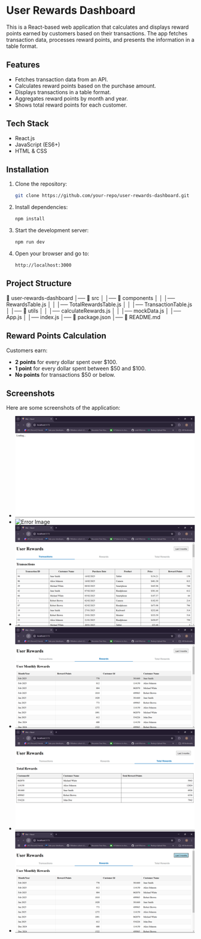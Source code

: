 # User Rewards Dashboard

This is a React-based web application that calculates and displays reward points earned by customers based on their transactions. The app fetches transaction data, processes reward points, and presents the information in a table format.

## Features

- Fetches transaction data from an API.
- Calculates reward points based on the purchase amount.
- Displays transactions in a table format.
- Aggregates reward points by month and year.
- Shows total reward points for each customer.

## Tech Stack

- React.js
- JavaScript (ES6+)
- HTML & CSS

## Installation

1. Clone the repository:

    ```bash
    git clone https://github.com/your-repo/user-rewards-dashboard.git
    ```

2. Install dependencies:

    ```bash
    npm install
    ```

3. Start the development server:

    ```bash
    npm run dev
    ```

4. Open your browser and go to:

    ```
    http://localhost:3000
    ```

## Project Structure

📁 user-rewards-dashboard │── 📁 src │ │── 📁 components │ │ │── RewardsTable.js │ │ │── TotalRewardsTable.js │ │ │── TransactionTable.js │ │── 📁 utils │ │ │── calculateRewards.js │ │ │── mockData.js │ │── App.js │ │── index.js │── 📄 package.json │── 📄 README.md




## Reward Points Calculation

Customers earn:

- **2 points** for every dollar spent over $100.
- **1 point** for every dollar spent between $50 and $100.
- **No points** for transactions $50 or below.

## Screenshots

Here are some screenshots of the application:

- ![Loader Image](./assets/Loader.png)
- ![Error Image](./assets/ErrorImage.png)
- ![Total Transactions Image](./assets/Transactions.png)
- ![User Monthly Rewards Image](./assets/MonthlyRewards.png)
- ![Total Rewards Image](./assets/TotalRewards.png)
- ![Last Three Months Data Image](./assets/LastThreeMonth.png)



